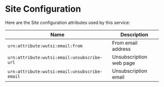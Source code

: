 # Site Configuration
Here are the Site configuration attributes used by this service:

| Name | Description |
|------|-------------|
| `urn:attribute:wutsi:email:from` | From email address |
| `urn:attribute:wutsi:email:unsubscribe-url` | Unsubscription web page |
| `urn:attribute:wutsi:email:unsubscribe-email` | Unsubscription email |



